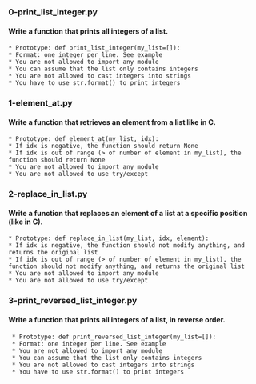 ### 0-print_list_integer.py
#### Write a function that prints all integers of a list.

    * Prototype: def print_list_integer(my_list=[]):
    * Format: one integer per line. See example
    * You are not allowed to import any module
    * You can assume that the list only contains integers
    * You are not allowed to cast integers into strings
    * You have to use str.format() to print integers

### 1-element_at.py
#### Write a function that retrieves an element from a list like in C.

    * Prototype: def element_at(my_list, idx):
    * If idx is negative, the function should return None
    * If idx is out of range (> of number of element in my_list), the function should return None
    * You are not allowed to import any module
    * You are not allowed to use try/except

### 2-replace_in_list.py
#### Write a function that replaces an element of a list at a specific position (like in C).

    * Prototype: def replace_in_list(my_list, idx, element):
    * If idx is negative, the function should not modify anything, and returns the original list
    * If idx is out of range (> of number of element in my_list), the function should not modify anything, and returns the original list
    * You are not allowed to import any module
    * You are not allowed to use try/except

### 3-print_reversed_list_integer.py
#### Write a function that prints all integers of a list, in reverse order.

     * Prototype: def print_reversed_list_integer(my_list=[]):
     * Format: one integer per line. See example
     * You are not allowed to import any module
     * You can assume that the list only contains integers
     * You are not allowed to cast integers into strings
     * You have to use str.format() to print integers
